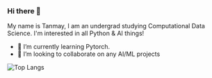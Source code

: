 ### Hi there 👋

My name is Tanmay, I am an undergrad studying Computational Data Science. I'm interested in all Python & AI things!

- 🌱 I’m currently learning Pytorch.
- 👯 I’m looking to collaborate on any AI/ML projects

![Top Langs](https://github-readme-stats.vercel.app/api/top-langs/?username=tanmay-sketch&layout=compact&theme=dark)

<!--
**tanmay-sketch/tanmay-sketch** is a ✨ _special_ ✨ repository because its `README.md` (this file) appears on your GitHub profile.

Here are some ideas to get you started:

- 🔭 I’m currently working on ...
- 🌱 I’m currently learning ...
- 👯 I’m looking to collaborate on ...
- 🤔 I’m looking for help with ...
- 💬 Ask me about ...
- 📫 How to reach me: ...
- 😄 Pronouns: ...
- ⚡ Fun fact: ...
-->
